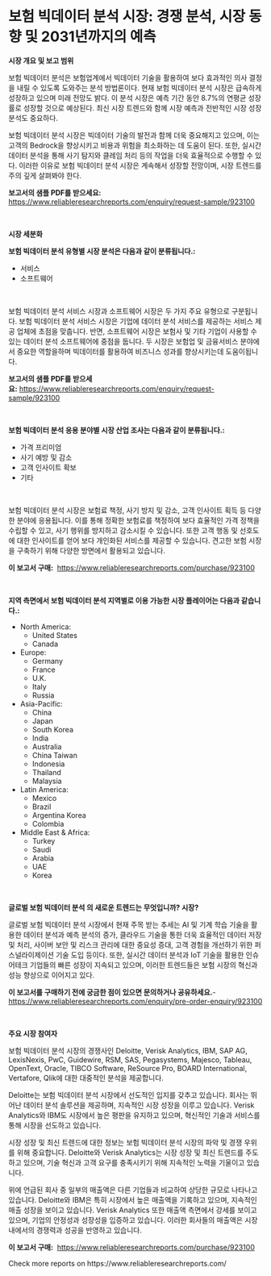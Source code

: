 <p><h1>보험 빅데이터 분석 시장: 경쟁 분석, 시장 동향 및 2031년까지의 예측</h1></p><p><strong>시장 개요 및 보고 범위</strong></p>
<p><p>보험 빅데이터 분석은 보험업계에서 빅데이터 기술을 활용하여 보다 효과적인 의사 결정을 내릴 수 있도록 도와주는 분석 방법론이다. 현재 보험 빅데이터 분석 시장은 급속하게 성장하고 있으며 미래 전망도 밝다. 이 분석 시장은 예측 기간 동안 8.7%의 연평균 성장률로 성장할 것으로 예상된다. 최신 시장 트렌드와 함께 시장 예측과 전반적인 시장 성장 분석도 중요하다.</p><p>보험 빅데이터 분석 시장은 빅데이터 기술의 발전과 함께 더욱 중요해지고 있으며, 이는 고객의 Bedrock을 향상시키고 비용과 위험을 최소화하는 데 도움이 된다. 또한, 실시간 데이터 분석을 통해 사기 탐지와 클레임 처리 등의 작업을 더욱 효율적으로 수행할 수 있다. 이러한 이유로 보험 빅데이터 분석 시장은 계속해서 성장할 전망이며, 시장 트렌드를 주의 깊게 살펴봐야 한다.</p></p>
<p><strong>보고서의 샘플 PDF를 받으세요:</strong> <a href="https://www.reliableresearchreports.com/enquiry/request-sample/923100">https://www.reliableresearchreports.com/enquiry/request-sample/923100</a></p>
<p>&nbsp;</p>
<p><strong>시장 세분화</strong></p>
<p><strong>보험 빅데이터 분석 유형별 시장 분석은 다음과 같이 분류됩니다.:</strong></p>
<p><ul><li>서비스</li><li>소프트웨어</li></ul></p>
<p>&nbsp;</p>
<p><p>보험 빅데이터 분석 서비스 시장과 소프트웨어 시장은 두 가지 주요 유형으로 구분됩니다. 보험 빅데이터 분석 서비스 시장은 기업에 데이터 분석 서비스를 제공하는 서비스 제공 업체에 초점을 맞춥니다. 반면, 소프트웨어 시장은 보험사 및 기타 기업이 사용할 수있는 데이터 분석 소프트웨어에 중점을 둡니다. 두 시장은 보험업 및 금융서비스 분야에서 중요한 역할을하며 빅데이터를 활용하여 비즈니스 성과를 향상시키는데 도움이됩니다.</p></p>
<p><strong>보고서의 샘플 PDF를 받으세요:</strong>&nbsp;<a href="https://www.reliableresearchreports.com/enquiry/request-sample/923100">https://www.reliableresearchreports.com/enquiry/request-sample/923100</a></p>
<p>&nbsp;</p>
<p><strong> 보험 빅데이터 분석 응용 분야별 시장 산업 조사는 다음과 같이 분류됩니다.:</strong></p>
<p><ul><li>가격 프리미엄</li><li>사기 예방 및 감소</li><li>고객 인사이트 확보</li><li>기타</li></ul></p>
<p>&nbsp;</p>
<p><p>보험 빅데이터 분석 시장은 보험료 책정, 사기 방지 및 감소, 고객 인사이트 획득 등 다양한 분야에 응용됩니다. 이를 통해 정확한 보험료를 책정하여 보다 효율적인 가격 정책을 수립할 수 있고, 사기 행위를 방지하고 감소시킬 수 있습니다. 또한 고객 행동 및 선호도에 대한 인사이트를 얻어 보다 개인화된 서비스를 제공할 수 있습니다. 견고한 보험 시장을 구축하기 위해 다양한 방면에서 활용되고 있습니다.</p></p>
<p><strong>이 보고서 구매:</strong>&nbsp; <a href="https://www.reliableresearchreports.com/purchase/923100">https://www.reliableresearchreports.com/purchase/923100</a></p>
<p>&nbsp;</p>
<p><strong>지역 측면에서 보험 빅데이터 분석 지역별로 이용 가능한 시장 플레이어는 다음과 같습니다.:</strong></p>
<p><ul>
    <li>
        North America:
        <ul>
            <li>United States</li>
            <li>Canada</li>
        </ul>
    </li>
    <li>
        Europe:
        <ul>
            <li>Germany</li>
            <li>France</li>
            <li>U.K.</li>
            <li>Italy</li>
            <li>Russia</li>
        </ul>
    </li>
    <li>
        Asia-Pacific:
        <ul>
            <li>China</li>
            <li>Japan</li>
            <li>South Korea</li>
            <li>India</li>
            <li>Australia</li>
            <li>China Taiwan</li>
            <li>Indonesia</li>
            <li>Thailand</li>
            <li>Malaysia</li>
        </ul>
    </li>
    <li>
        Latin America:
        <ul>
            <li>Mexico</li>
            <li>Brazil</li>
            <li>Argentina Korea</li>
            <li>Colombia</li>
        </ul>
    </li>
    <li>
        Middle East & Africa:
        <ul>
            <li>Turkey</li>
            <li>Saudi</li>
            <li>Arabia</li>
            <li>UAE</li>
            <li>Korea</li>
        </ul>
    </li>
    </ul></p>
<p>&nbsp;</p>
<p><strong>글로벌 보험 빅데이터 분석 의 새로운 트렌드는 무엇입니까? 시장?</strong></p>
<p><p>글로벌 보험 빅데이터 분석 시장에서 현재 주목 받는 추세는 AI 및 기계 학습 기술을 활용한 데이터 분석과 예측 분석의 증가, 클라우드 기술을 통한 더욱 효율적인 데이터 저장 및 처리, 사이버 보안 및 리스크 관리에 대한 중요성 증대, 고객 경험을 개선하기 위한 퍼스널라이제이션 기술 도입 등이다. 또한, 실시간 데이터 분석과 IoT 기술을 활용한 인슈어테크 기업들의 빠른 성장이 지속되고 있으며, 이러한 트렌드들은 보험 시장의 혁신과 성능 향상으로 이어지고 있다.</p></p>
<p><strong>이 보고서를 구매하기 전에 궁금한 점이 있으면 문의하거나 공유하세요.</strong>- <a href="https://www.reliableresearchreports.com/enquiry/pre-order-enquiry/923100">https://www.reliableresearchreports.com/enquiry/pre-order-enquiry/923100</a></p>
<p>&nbsp;</p>
<p><strong>주요 시장 참여자</strong></p>
<p><p>보험 빅데이터 분석 시장의 경쟁사인 Deloitte, Verisk Analytics, IBM, SAP AG, LexisNexis, PwC, Guidewire, RSM, SAS, Pegasystems, Majesco, Tableau, OpenText, Oracle, TIBCO Software, ReSource Pro, BOARD International, Vertafore, Qlik에 대한 대중적인 분석을 제공합니다.</p><p>Deloitte는 보험 빅데이터 분석 시장에서 선도적인 입지를 갖추고 있습니다. 회사는 뛰어난 데이터 분석 솔루션을 제공하며, 지속적인 시장 성장을 이루고 있습니다. Verisk Analytics와 IBM도 시장에서 높은 평판을 유지하고 있으며, 혁신적인 기술과 서비스를 통해 시장을 선도하고 있습니다.</p><p>시장 성장 및 최신 트렌드에 대한 정보는 보험 빅데이터 분석 시장의 파악 및 경쟁 우위를 위해 중요합니다. Deloitte와 Verisk Analytics는 시장 성장 및 최신 트렌드를 주도하고 있으며, 기술 혁신과 고객 요구를 충족시키기 위해 지속적인 노력을 기울이고 있습니다.</p><p>위에 언급된 회사 중 일부의 매출액은 다른 기업들과 비교하여 상당한 규모로 나타나고 있습니다. Deloitte와 IBM은 특히 시장에서 높은 매출액을 기록하고 있으며, 지속적인 매출 성장을 보이고 있습니다. Verisk Analytics 또한 매출액 측면에서 강세를 보이고 있으며, 기업의 안정성과 성장성을 입증하고 있습니다. 이러한 회사들의 매출액은 시장 내에서의 경쟁력과 성공을 반영하고 있습니다.</p></p>
<p><strong>이 보고서 구매:</strong>&nbsp;&nbsp;<a href="https://www.reliableresearchreports.com/purchase/923100">https://www.reliableresearchreports.com/purchase/923100</a></p>
<p>Check more reports on https://www.reliableresearchreports.com/</p>
